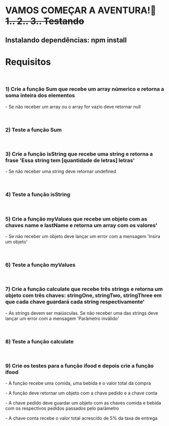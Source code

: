 <h1>VAMOS COMEÇAR A AVENTURA!🚀 <s>1.. 2.. 3.. Testando</s></h1>
<h2>Instalando dependências: npm install</h2>

<h1>Requisitos</h1>
<br>
<div>
<h3>1) Crie a função Sum que recebe um array númerico e retorna a soma inteira dos elementos</h3>
<p> - Se não receber um array ou o array for vazio deve retornar null</p>
</div>
<br>
<h3>2) Teste a função Sum</h3>
<br>
<div>
<h3>3) Crie a função isString que recebe uma string e retorna a frase 'Essa string tem [quantidade de letras] letras'</h3>
<p> - Se não receber uma string deve  retornar undefined</p>
</div>
<br>
<h3>4) Teste a função isString</h3>
<br>
<div>
<h3>5) Crie a função myValues que recebe um objeto com as chaves name e lastName e retorna um array com os valores'</h3>
<p> - Se não receber um objeto deve lançar um error com a mensagem 'Insira um objeto'</p>
</div>
<br>
<h3>6) Teste a função myValues</h3>
<br>
<div>
<h3>7) Crie a função calculate que recebe três strings e retorna um objeto com três chaves: stringOne, stringTwo, stringThree em que cada chave guardará cada string respectivamente'</h3>
<p> - As strings devem ser maiúsculas. Se não receber uma das strings deve lançar um error com a mensagem 'Parâmetro inválido'</p>
</div>
<br>
<h3>8) Teste a função calculate</h3>
<br>
<div>
<h3>9) Crie os testes para a função ifood e depois crie a função ifood</h3>
<p> - A função recebe uma comida, uma bebida e o valor total da compra</p>
<p> - A função deve retornar um objeto com a chave pedido e a chave conta</p>
<p> - A chave pedido deve guardar um objeto com as chaves comida e bebida com os respectivos pedidos passados pelo parâmetro</p>
<p> - A chave conta recebe o valor total acrescido de 5% da taxa de entrega</p>
</div>
<br>
